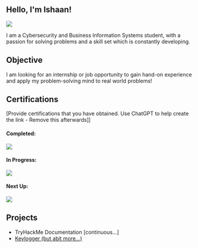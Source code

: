 ## Hello, I'm Ishaan!

<a href="https://linkedin.com/in/ishaan7777"><img src="https://img.shields.io/badge/-LinkedIn-0072b1?&style=for-the-badge&logo=linkedin&logoColor=white" /></a>

I am a Cybersecurity and Business Information Systems student, with a passion for solving problems and a skill set which is constantly developing.

## Objective

I am looking for an internship or job opportunity to gain hand-on experience and apply my problem-solving mind to real world problems!


## Certifications
[Provide certifications that you have obtained. Use ChatGPT to help create the link - Remove this afterwards]]

#### Completed:
<a href="https://www.credly.com/badges/0fc886a8-2fa3-4a8c-8794-11738ae470d0/linked_in_profile"><img src="https://img.shields.io/badge/Google%20Cybersecurity%20Professional%20Certificate-4285F4?style=for-the-badge&logo=Google&logoColor=white" /> </a>

####  In Progress:
<a href="https://www.comptia.org/certifications/network"> <img src="https://img.shields.io/badge/-Network%2B-007ACC?&style=for-the-badge&logo=CompTIA&logoColor=white" /> </a>

#### Next Up:
<a href="https://www.comptia.org/certifications/security"> <img src="https://img.shields.io/badge/-Security%2B-FF0000?&style=for-the-badge&logo=CompTIA&logoColor=white" /> </a>
</div>

## Projects
- TryHackMe Documentation [continuous...]
- <a href="https://github.com/ishaan-7777/keylogger"> Keylogger (but abit more...) </a>
